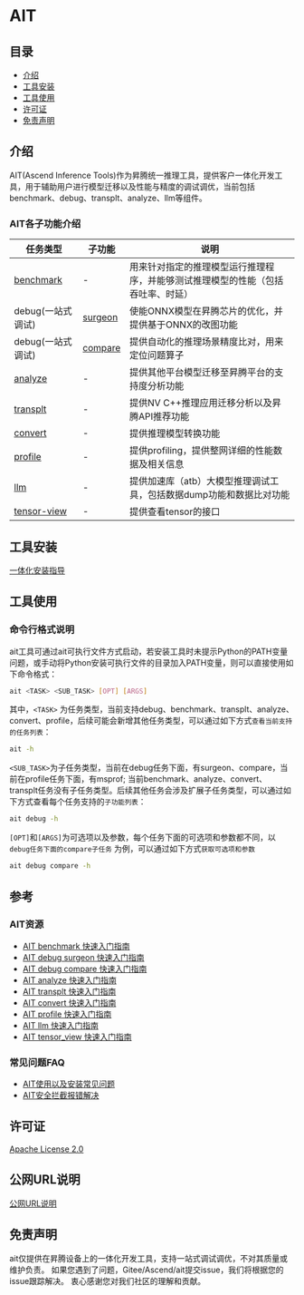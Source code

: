 # AIT

## 目录

- [介绍](#介绍)
- [工具安装](#工具安装)
- [工具使用](#工具使用)
- [许可证](#许可证)
- [免责声明](#免责声明)

## 介绍

AIT(Ascend Inference Tools)作为昇腾统一推理工具，提供客户一体化开发工具，用于辅助用户进行模型迁移以及性能与精度的调试调优，当前包括benchmark、debug、transplt、analyze、llm等组件。

### AIT各子功能介绍

| 任务类型                                  | 子功能                           | 说明                                       |
|---------------------------------------|-------------------------------|------------------------------------------|
| [benchmark](docs/benchmark)           | -                             | 用来针对指定的推理模型运行推理程序，并能够测试推理模型的性能（包括吞吐率、时延） |
| debug(一站式调试)                          | [surgeon](docs/debug/surgeon) | 使能ONNX模型在昇腾芯片的优化，并提供基于ONNX的改图功能          |
| debug(一站式调试)                          | [compare](docs/debug/compare) | 提供自动化的推理场景精度比对，用来定位问题算子                  |
| [analyze](components/analyze)         | -                             | 提供其他平台模型迁移至昇腾平台的支持度分析功能                  |
| [transplt](components/transplt)       | -                             | 提供NV C++推理应用迁移分析以及昇腾API推荐功能              |
| [convert](components/convert)         | -                             | 提供推理模型转换功能                               |
| [profile](docs/profile)               | -                             | 提供profiling，提供整网详细的性能数据及相关信息             |
| [llm](components/llm)                 | -                             | 提供加速库（atb）大模型推理调试工具，包括数据dump功能和数据比对功能    |
| [tensor-view](components/tensor_view) | -                             | 提供查看tensor的接口                            |

## 工具安装

[一体化安装指导](docs/install/README.md)

## 工具使用

### 命令行格式说明

ait工具可通过ait可执行文件方式启动，若安装工具时未提示Python的PATH变量问题，或手动将Python安装可执行文件的目录加入PATH变量，则可以直接使用如下命令格式：

```bash
ait <TASK> <SUB_TASK> [OPT] [ARGS]
```

其中，```<TASK>```
为任务类型，当前支持debug、benchmark、transplt、analyze、convert、profile，后续可能会新增其他任务类型，可以通过如下方式```查看当前支持的任务列表```：

```bash
ait -h
```

```<SUB_TASK>```为子任务类型，当前在debug任务下面，有surgeon、compare，当前在profile任务下面，有msprof;
当前benchmark、analyze、convert、transplt任务没有子任务类型。后续其他任务会涉及扩展子任务类型，可以通过如下方式查看每个任务支持的```子功能列表```：

```bash
ait debug -h
```

```[OPT]```和```[ARGS]```为可选项以及参数，每个任务下面的可选项和参数都不同，以```debug任务下面的compare子任务```
为例，可以通过如下方式```获取可选项和参数```

```bash
ait debug compare -h
```

## 参考

### AIT资源

* [AIT benchmark 快速入门指南](docs/benchmark/README.md)
* [AIT debug surgeon 快速入门指南](docs/debug/surgeon/README.md)
* [AIT debug compare 快速入门指南](docs/debug/compare/README.md)
* [AIT analyze 快速入门指南](components/analyze/README.md)
* [AIT transplt 快速入门指南](components/transplt/README.md)
* [AIT convert 快速入门指南](components/convert/README.md)
* [AIT profile 快速入门指南](docs/profile/README.md)
* [AIT llm 快速入门指南](components/llm/README.md)
* [AIT tensor_view 快速入门指南](docs/tensor_view/README.md)

### 常见问题FAQ

* [AIT使用以及安装常见问题](https://gitee.com/ascend/ait/wikis/Home)
* [AIT安全拦截报错解决](https://gitee.com/ascend/ait/wikis/ait_security_error_log_solution)

## 许可证

[Apache License 2.0](LICENSE)

## 公网URL说明

[公网URL说明](./公网URL使用说明.csv)

## 免责声明

ait仅提供在昇腾设备上的一体化开发工具，支持一站式调试调优，不对其质量或维护负责。
如果您遇到了问题，Gitee/Ascend/ait提交issue，我们将根据您的issue跟踪解决。
衷心感谢您对我们社区的理解和贡献。

